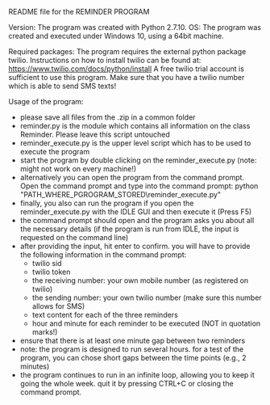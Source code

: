 README file for the REMINDER PROGRAM

Version: The program was created with Python 2.7.10.
OS: The program was created and executed under Windows 10, using a 64bit machine.

Required packages:
The program requires the external python package twilio. 
Instructions on how to install twilio can be found at: https://www.twilio.com/docs/python/install
A free twilio trial account is sufficient to use this program.
Make sure that you have a twilio number which is able to send SMS texts!

Usage of the program:
- please save all files from the .zip in a common folder
- reminder.py is the module which contains all information on the class Reminder. Please leave this script untouched
- reminder_execute.py is the upper level script which has to be used to execute the program
- start the program by double clicking on the reminder_execute.py (note: might not work on every machine!)
- alternatively you can open the program from the command prompt. Open the command prompt and type into the command prompt: python "PATH_WHERE_PGROGRAM_STORED\reminder_execute.py" 
- finally, you also can run the program if you open the reminder_execute.py with the IDLE GUI and then execute it (Press F5)
- the command prompt should open and the program asks you about all the necessary details (if the program is run from IDLE, the input is requested on the command line)  
- after providing the input, hit enter to confirm. you will have to provide the following information in the command prompt:
	- twilio sid
	- twilio token
	- the receiving number: your own mobile number (as registered on twilio)
	- the sending number: your own twilio number (make sure this number allows for SMS)
	- text content for each of the three reminders
	- hour and minute for each reminder to be executed (NOT in quotation marks!) 
- ensure that there is at least one minute gap between two reminders
- note: the program is designed to run several hours. for a test of the program, you can chose short gaps between the time points (e.g., 2 minutes)
- the program continues to run in an infinite loop, allowing you to keep it going the whole week. quit it by pressing CTRL+C or closing the command prompt. 




